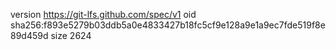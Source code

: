 version https://git-lfs.github.com/spec/v1
oid sha256:f893e5279b03ddb5a0e4833427b18fc5cf9e128a9e1a9ec7fde519f8e89d459d
size 2624
